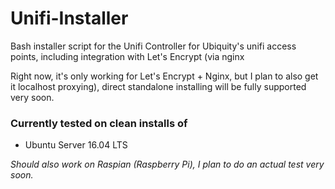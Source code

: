 # Unifi-Installer
Bash installer script for the Unifi Controller for Ubiquity's unifi access points, including integration with Let's Encrypt (via nginx 
 
Right now, it's only working for Let's Encrypt + Nginx, but I plan to also get it localhost proxying), direct standalone installing will be fully supported very soon.

### Currently tested on clean installs of
* Ubuntu Server 16.04 LTS

_Should also work on Raspian (Raspberry Pi), I plan to do an actual test very soon._
